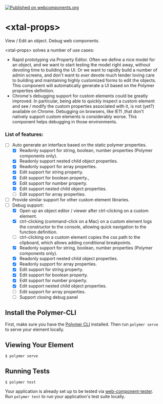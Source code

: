 [![Published on webcomponents.org](https://img.shields.io/badge/webcomponents.org-published-blue.svg)](https://www.webcomponents.org/element/bahrus/if-diff)
# \<xtal-props\>

View / Edit an object.  Debug web components.

\<xtal-props\> solves a number of use cases:

* Rapid prototyping via Property Editor.  Often we define a nice model for an object, and we want to start testing the model right away, without devoting time to building the UI.  Or we want to rapidly build a number of admin screens, and don't want to *ever* devote much tender loving care to building and maintaining highly customized forms to edit the objects.  This component will automatically generate a UI based on the Polymer properties definition.
*  Chrome's debugging support for custom elements could be greatly improved.  In particular, being able to quickly inspect a custom element and see / modify the custom properties associated with it, is not (yet?) available on Chrome.  Debugging on browsers, like IE11 ,that don't natively support custom elements is considerably worse.  This component helps debugging in those environments.

### List of features:

- [ ] Auto generate an interface based on the static polymer properties.
  - [x] Readonly support for string, boolean, number properties (Polymer components only).
  - [x] Readonly support nested child object properties.
  - [x] Readonly support for array properties.
  - [x] Edit support for string property.
  - [x] Edit support for  boolean property., 
  - [x] Edit support for number property.
  - [x] Edit support nested child object properties.
  - [ ] Edit support for array properties.
- [ ] Provide similar support for other custom element libraries.
- [ ] Debug support:
  - [x] Open up an object editor / viewer after ctrl-clicking on a custom element.
  - [x] ctrl-clicking (command-click on a Mac) on a custom element logs the constructor to the console, allowing quick navigation to the function definition.
  - [ ] ctrl-clicking on a custom element copies the css path to the clipboard, which allows adding conditional breakpoints.
  - [x] Readonly support for string, boolean, number properties (Polymer components only).
  - [x] Readonly support nested child object properties.
  - [x] Readonly support for array properties.
  - [x] Edit support for string property.
  - [x] Edit support for boolean property. 
  - [x] Edit support for number property.
  - [x] Edit support nested child object properties.
  - [ ] Edit support for array properties.
  - [ ] Support closing debug panel

## Install the Polymer-CLI

First, make sure you have the [Polymer CLI](https://www.npmjs.com/package/polymer-cli) installed. Then run `polymer serve` to serve your element locally.

## Viewing Your Element

```
$ polymer serve
```

## Running Tests

```
$ polymer test
```

Your application is already set up to be tested via [web-component-tester](https://github.com/Polymer/web-component-tester). Run `polymer test` to run your application's test suite locally.
